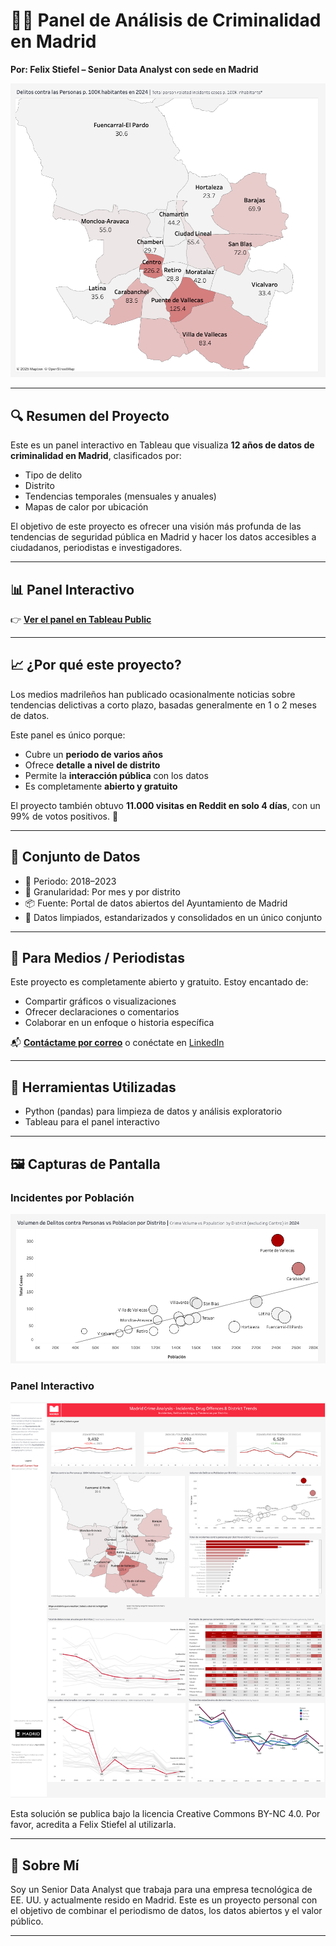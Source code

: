 # 🕵️‍♂️ Panel de Análisis de Criminalidad en Madrid

**Por: Felix Stiefel – Senior Data Analyst con sede en Madrid**

![Captura del Dashboard](images/crime_map.png)

---

## 🔍 Resumen del Proyecto

Este es un panel interactivo en Tableau que visualiza **12 años de datos de criminalidad en Madrid**, clasificados por:
- Tipo de delito  
- Distrito  
- Tendencias temporales (mensuales y anuales)  
- Mapas de calor por ubicación

El objetivo de este proyecto es ofrecer una visión más profunda de las tendencias de seguridad pública en Madrid y hacer los datos accesibles a ciudadanos, periodistas e investigadores.

---

## 📊 Panel Interactivo

👉 **[Ver el panel en Tableau Public](https://public.tableau.com/app/profile/felix.stiefel/viz/MadridCrimeAnalysis/MainDashboard)**

---

## 📈 ¿Por qué este proyecto?

Los medios madrileños han publicado ocasionalmente noticias sobre tendencias delictivas a corto plazo, basadas generalmente en 1 o 2 meses de datos.

Este panel es único porque:
- Cubre un **periodo de varios años**
- Ofrece **detalle a nivel de distrito**
- Permite la **interacción pública** con los datos
- Es completamente **abierto y gratuito**

El proyecto también obtuvo **11.000 visitas en Reddit en solo 4 días**, con un 99% de votos positivos. 🧠

---

## 📁 Conjunto de Datos

- 📅 Periodo: 2018–2023  
- 📍 Granularidad: Por mes y por distrito  
- 📦 Fuente: Portal de datos abiertos del Ayuntamiento de Madrid  
- 🧹 Datos limpiados, estandarizados y consolidados en un único conjunto

---

## 📰 Para Medios / Periodistas

Este proyecto es completamente abierto y gratuito. Estoy encantado de:
- Compartir gráficos o visualizaciones  
- Ofrecer declaraciones o comentarios  
- Colaborar en un enfoque o historia específica

📬 **[Contáctame por correo](mailto:felixstiefel18@gmail.com)** o conéctate en [LinkedIn](https://www.linkedin.com/in/felix-stiefel/)

---

## 🧠 Herramientas Utilizadas

- Python (pandas) para limpieza de datos y análisis exploratorio  
- Tableau para el panel interactivo

---

## 🖼️ Capturas de Pantalla

### Incidentes por Población  
![Delitos por Distrito](images/delitos_poplacion.png)

### Panel Interactivo  
![Tendencia Mensual](images/Madrid_Crime_Dashboard.png)



Esta solución se publica bajo la licencia Creative Commons BY-NC 4.0. Por favor, acredita a Felix Stiefel al utilizarla.

---

## 📌 Sobre Mí

Soy un Senior Data Analyst que trabaja para una empresa tecnológica de EE. UU. y actualmente resido en Madrid. Este es un proyecto personal con el objetivo de combinar el periodismo de datos, los datos abiertos y el valor público.

---
